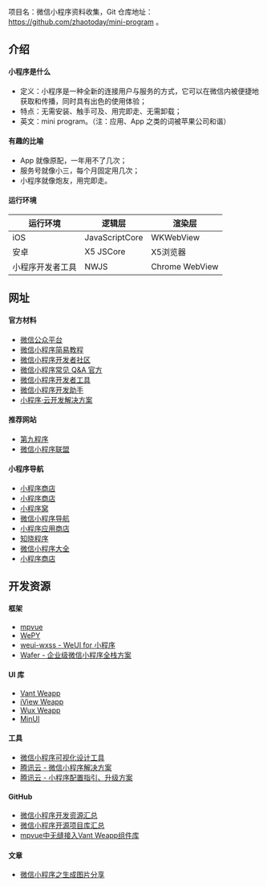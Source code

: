项目名：微信小程序资料收集，Git 仓库地址：https://github.com/zhaotoday/mini-program 。

## 介绍

#### 小程序是什么

- 定义：小程序是一种全新的连接用户与服务的方式，它可以在微信内被便捷地获取和传播，同时具有出色的使用体验；
- 特点：无需安装、触手可及、用完即走、无需卸载；
- 英文：mini program。（注：应用、App 之类的词被苹果公司和谐）

#### 有趣的比喻

- App 就像原配，一年用不了几次；
- 服务号就像小三，每个月固定用几次；
- 小程序就像炮友，用完即走。

#### 运行环境

| 运行环境	      | 逻辑层	       | 渲染层         |
| --- | --- | --- |
| iOS	          | JavaScriptCore | WKWebView      |
| 安卓	          | X5 JSCore	   | X5浏览器       |
| 小程序开发者工具 | NWJS	       | Chrome WebView |

## 网址

#### 官方材料

- [微信公众平台](https://mp.weixin.qq.com/)  
- [微信小程序简易教程](https://mp.weixin.qq.com/debug/wxadoc/dev/index.html)  
- [微信小程序开发者社区](https://developers.weixin.qq.com/)
- [微信小程序常见 Q&A 官方](https://developers.weixin.qq.com/blogdetail?action=get_post_info&lang=zh_CN&token=&docid=0008ec49d849681c05866d9a957008)
- [微信小程序开发者工具](https://mp.weixin.qq.com/debug/wxadoc/dev/devtools/devtools.html?t=20161122)   
- [微信小程序开发助手](https://developers.weixin.qq.com/miniprogram/dev/devtools/mydev.html)
- [小程序·云开发解决方案](https://cloud.tencent.com/solution/la)

#### 推荐网站

- [第九程序](http://9.cn)
- [微信小程序联盟](http://www.wxapp-union.com/)

#### 小程序导航

- [小程序商店](http://xcx.9.cn)
- [小程序商店](http://www.91ud.com/)
- [小程序窝](http://www.xcxwo.com/)
- [微信小程序导航](http://www.w3cschool.cn/miniapp)
- [小程序应用商店](http://www.51westore.com/)
- [知晓程序](https://minapp.com/miniapp/)
- [微信小程序大全](http://www.duba.com/wxapp/)
- [小程序商店](http://www.xcx.la/)

## 开发资源

#### 框架

- [mpvue](https://github.com/Meituan-Dianping/mpvue)
- [WePY](https://github.com/Tencent/wepy)
- [weui-wxss - WeUI for 小程序](https://github.com/weui/weui-wxss)
- [Wafer - 企业级微信小程序全栈方案](https://github.com/tencentyun/wafer)  

#### UI 库

- [Vant Weapp](https://youzan.github.io/vant-weapp/#/intro)
- [iView Weapp](https://weapp.iviewui.com)
- [Wux Weapp](https://wux-weapp.github.io/wux-weapp-docs/#/)
- [MinUI](https://meili.github.io/min/docs/minui/index.html)

#### 工具

- [微信小程序可视化设计工具](http://www.coolsite360.com/wxapp/)  
- [腾讯云 - 微信小程序解决方案](https://www.qcloud.com/solution/la.html)  
- [腾讯云 - 小程序配置指引、升级方案](https://github.com/tencentyun/weapp-doc)  

#### GitHub

- [微信小程序开发资源汇总](https://github.com/justjavac/awesome-wechat-weapp)
- [微信小程序开源项目库汇总](https://github.com/opendigg/awesome-github-wechat-weapp)
- [mpvue中无缝接入Vant Weapp组件库](https://github.com/xxxsimons/mpvue-vant)

#### 文章

- [微信小程序之生成图片分享](https://www.jianshu.com/p/ceb42fe76e77)

